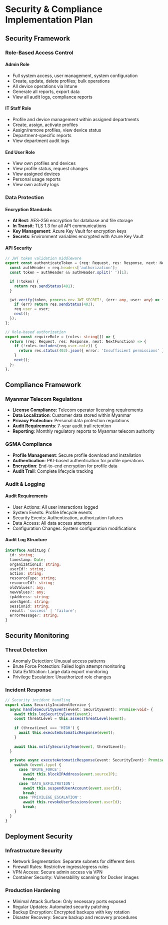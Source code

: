 # Security & Compliance Implementation Plan

## Security Framework

### Role-Based Access Control

#### Admin Role
- Full system access, user management, system configuration
- Create, update, delete profiles; bulk operations
- All device operations via Intune
- Generate all reports, export data
- View all audit logs, compliance reports

#### IT Staff Role
- Profile and device management within assigned departments
- Create, assign, activate profiles
- Assign/remove profiles, view device status
- Department-specific reports
- View department audit logs

#### End User Role
- View own profiles and devices
- View profile status, request changes
- View assigned devices
- Personal usage reports
- View own activity logs

### Data Protection

#### Encryption Standards
- **At Rest**: AES-256 encryption for database and file storage
- **In Transit**: TLS 1.3 for all API communications
- **Key Management**: Azure Key Vault for encryption keys
- **Secrets**: Environment variables encrypted with Azure Key Vault

#### API Security
```typescript
// JWT token validation middleware
export const authenticateToken = (req: Request, res: Response, next: NextFunction) => {
  const authHeader = req.headers['authorization'];
  const token = authHeader && authHeader.split(' ')[1];

  if (!token) {
    return res.sendStatus(401);
  }

  jwt.verify(token, process.env.JWT_SECRET!, (err: any, user: any) => {
    if (err) return res.sendStatus(403);
    req.user = user;
    next();
  });
};

// Role-based authorization
export const requireRole = (roles: string[]) => {
  return (req: Request, res: Response, next: NextFunction) => {
    if (!roles.includes(req.user.role)) {
      return res.status(403).json({ error: 'Insufficient permissions' });
    }
    next();
  };
};
```

## Compliance Framework

### Myanmar Telecom Regulations
- **License Compliance**: Telecom operator licensing requirements
- **Data Localization**: Customer data stored within Myanmar
- **Privacy Protection**: Personal data protection regulations
- **Audit Requirements**: 7-year audit trail retention
- **Reporting**: Monthly regulatory reports to Myanmar telecom authority

### GSMA Compliance
- **Profile Management**: Secure profile download and installation
- **Authentication**: PKI-based authentication for profile operations
- **Encryption**: End-to-end encryption for profile data
- **Audit Trail**: Complete lifecycle tracking

### Audit & Logging

#### Audit Requirements
- User Actions: All user interactions logged
- System Events: Profile lifecycle events
- Security Events: Authentication, authorization failures
- Data Access: All data access attempts
- Configuration Changes: System configuration modifications

#### Audit Log Structure
```typescript
interface AuditLog {
  id: string;
  timestamp: Date;
  organizationId: string;
  userId?: string;
  action: string;
  resourceType: string;
  resourceId?: string;
  oldValues?: any;
  newValues?: any;
  ipAddress: string;
  userAgent: string;
  sessionId: string;
  result: 'success' | 'failure';
  errorMessage?: string;
}
```

## Security Monitoring

### Threat Detection
- Anomaly Detection: Unusual access patterns
- Brute Force Protection: Failed login attempt monitoring
- Data Exfiltration: Large data export monitoring
- Privilege Escalation: Unauthorized role changes

### Incident Response
```typescript
// Security incident handling
export class SecurityIncidentService {
  async handleSecurityEvent(event: SecurityEvent): Promise<void> {
    await this.logSecurityEvent(event);
    const threatLevel = this.assessThreatLevel(event);
    
    if (threatLevel === 'HIGH') {
      await this.executeAutomaticResponse(event);
    }
    
    await this.notifySecurityTeam(event, threatLevel);
  }

  private async executeAutomaticResponse(event: SecurityEvent): Promise<void> {
    switch (event.type) {
      case 'BRUTE_FORCE':
        await this.blockIPAddress(event.sourceIP);
        break;
      case 'DATA_EXFILTRATION':
        await this.suspendUserAccount(event.userId);
        break;
      case 'PRIVILEGE_ESCALATION':
        await this.revokeUserSessions(event.userId);
        break;
    }
  }
}
```

## Deployment Security

### Infrastructure Security
- Network Segmentation: Separate subnets for different tiers
- Firewall Rules: Restrictive ingress/egress rules
- VPN Access: Secure admin access via VPN
- Container Security: Vulnerability scanning for Docker images

### Production Hardening
- Minimal Attack Surface: Only necessary ports exposed
- Regular Updates: Automated security patching
- Backup Encryption: Encrypted backups with key rotation
- Disaster Recovery: Secure backup and recovery procedures